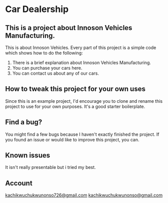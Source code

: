 # Car Dealership

## This is a project about Innoson Vehicles Manufacturing. 

This is about Innoson Vehicles. Every part of this project is a simple code which shows how to do the following:

1. There is a brief explanation about Innoson Vehicles Manufacturing.
2. You can purchase your cars here.
3. You can contact us about any of our cars.

## How to tweak this project for your own uses

Since this is an example project, I'd encourage you to clone and rename this project to use for your own purposes. It's a good starter boilerplate.

## Find a bug?

You might find a few bugs because I haven't exactly finished the project. If you found an issue or would like to improve this project, you can.

## Known issues

It isn't really presentable but i tried my best.

## Account

kachikwuchukwunonso726@gmail.com
kachikwuchukwunonso@gmail.com